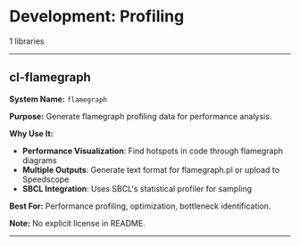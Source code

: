 # Development: Profiling

1 libraries

---

## cl-flamegraph

**System Name:** `flamegraph`

**Purpose:** Generate flamegraph profiling data for performance analysis.

**Why Use It:**
- **Performance Visualization**: Find hotspots in code through flamegraph diagrams
- **Multiple Outputs**: Generate text format for flamegraph.pl or upload to Speedscope
- **SBCL Integration**: Uses SBCL's statistical profiler for sampling

**Best For:** Performance profiling, optimization, bottleneck identification.

**Note:** No explicit license in README.

---


